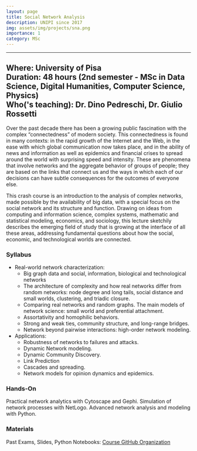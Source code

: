 ```yaml
---
layout: page
title: Social Network Analysis
description: UNIPI since 2017
img: assets/img/projects/sna.png
importance: 1
category: MSc
---
```


---
**Where:** University of Pisa\
**Duration:** 48 hours (2nd semester - MSc in Data Science, Digital Humanities, Computer Science, Physics)\
**Who('s teaching):** Dr. Dino Pedreschi, Dr. Giulio Rossetti
---

Over the past decade there has been a growing public fascination with the complex “connectedness” of modern society. This connectedness is found in many contexts: in the rapid growth of the Internet and the Web, in the ease with which global communication now takes place, and in the ability of news and information as well as epidemics and financial crises to spread around the world with surprising speed and intensity. These are phenomena that involve networks and the aggregate behavior of groups of people; they are based on the links that connect us and the ways in which each of our decisions can have subtle consequences for the outcomes of everyone else.

This crash course is an introduction to the analysis of complex networks, made possible by the availability of big data, with a special focus on the social network and its structure and function. Drawing on ideas from computing and information science, complex systems, mathematic and statistical modeling, economics, and sociology, this lecture sketchily describes the emerging field of study that is growing at the interface of all these areas, addressing fundamental questions about how the social, economic, and technological worlds are connected.

### Syllabus
- Real-world network characterization:
  - Big graph data and social, information, biological and technological networks
  - The architecture of complexity and how real networks differ from random networks: node degree and long tails, social distance and small worlds, clustering, and triadic closure. 
  - Comparing real networks and random graphs. The main models of network science: small world and preferential attachment.
  - Assortativity and homophilic behaviors.
  - Strong and weak ties, community structure, and long-range bridges. 
  - Network beyond pairwise interactions: high-order network modeling.
- Applications:
  - Robustness of networks to failures and attacks. 
  - Dynamic Network modeling.
  - Dynamic Community Discovery.
  - Link Prediction
  - Cascades and spreading. 
  - Network models for opinion dynamics and epidemics. 

### Hands-On
Practical network analytics with Cytoscape and Gephi. 
Simulation of network processes with NetLogo. 
Advanced network analysis and modeling with Python.

### Materials

Past Exams, Slides, Python Notebooks: <a href="https://github.com/sna-unipi">Course GitHub Organization</a>